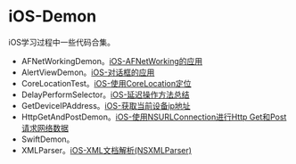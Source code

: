 # iOS-Demon
iOS学习过程中一些代码合集。

* AFNetWorkingDemon。[iOS-AFNetWorking的应用](http://lysongzi.com/2016/01/29/iOS-AFNetWorking的应用/)   
* AlertViewDemon。[iOS-对话框的应用](http://lysongzi.com/2016/01/29/iOS-对话框的应用/)
* CoreLocationTest。[iOS-使用CoreLocation定位](http://lysongzi.com/2016/01/24/iOS-使用CoreLocation定位/)
* DelayPerformSelector。[iOS-延迟操作方法总结](http://lysongzi.com/2016/01/30/iOS-延迟操作方法总结/)
* GetDeviceIPAddress。[iOS-获取当前设备ip地址](http://lysongzi.com/2016/01/28/iOS-获取当前设备ip地址/)
* HttpGetAndPostDemon。[iOS-使用NSURLConnection进行Http Get和Post请求网络数据](http://lysongzi.com/2016/01/28/iOS-使用NSURLConnection进行Http-Get和Post请求网络数据/)
* SwiftDemon。
* XMLParser。[iOS-XML文档解析(NSXMLParser)](http://lysongzi.com/2016/01/23/iOS-XML文档解析(NSXMLParser)/)

